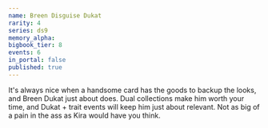 ```yaml
---
name: Breen Disguise Dukat
rarity: 4
series: ds9
memory_alpha:
bigbook_tier: 8
events: 6
in_portal: false
published: true
---
```


It's always nice when a handsome card has the goods to backup the looks, and Breen Dukat just about does. Dual collections make him worth your time, and Dukat + trait events will keep him just about relevant. Not as big of a pain in the ass as Kira would have you think.
